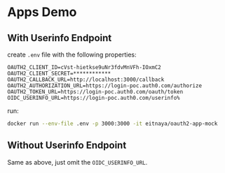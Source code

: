 # Apps Demo

## With Userinfo Endpoint

create ``.env`` file with the following properties:

```env
OAUTH2_CLIENT_ID=cVst-hietkse9uNr3fdvMnVFh-IOxmC2
OAUTH2_CLIENT_SECRET=************
OAUTH2_CALLBACK_URL=http://localhost:3000/callback
OAUTH2_AUTHORIZATION_URL=https://login-poc.auth0.com/authorize
OAUTH2_TOKEN_URL=https://login-poc.auth0.com/oauth/token
OIDC_USERINFO_URL=https://login-poc.auth0.com/userinfo%
```

run:

```sh
docker run --env-file .env -p 3000:3000 -it eitnaya/oauth2-app-mock
```

## Without Userinfo Endpoint

Same as above, just omit the ``OIDC_USERINFO_URL``.